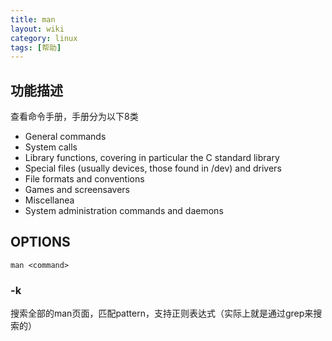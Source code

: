 ```yaml
---
title: man
layout: wiki
category: linux
tags: [帮助]
---
```


## 功能描述

查看命令手册，手册分为以下8类

* General commands
* System calls
* Library functions, covering in particular the C standard library
* Special files (usually devices, those found in /dev) and drivers
* File formats and conventions
* Games and screensavers
* Miscellanea
* System administration commands and daemons

## OPTIONS

```
man <command>
```

### -k <pattern>

搜索全部的man页面，匹配pattern，支持正则表达式（实际上就是通过grep来搜索的）
